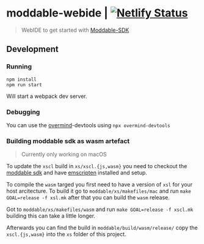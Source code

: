 # moddable-webide | [![Netlify Status](https://api.netlify.com/api/v1/badges/47caa840-a649-4096-9371-e6b8d82b0ce0/deploy-status)](https://app.netlify.com/sites/distracted-hoover-d4cde4/deploys)

> WebIDE to get started with [Moddable-SDK](https://github.com/Moddable-OpenSource/moddable)

## Development

### Running

```
npm install
npm run start
```

Will start a webpack dev server.

### Debugging

You can use the [overmind](https://overmindjs.org)-devtools using `npx overmind-devtools`

### Building moddable sdk as wasm artefact

> Currently only working on macOS

To update the `xscl` build in `xs/xscl.{js,wasm}` you need to checkout the [moddable sdk](https://github.com/Moddable-OpenSource/moddable) and have [emscripten](https://github.com/emscripten-core/emscripten) installed and setup.

To compile the `wasm` targed you first need to have a version of `xsl` for your host arcitecture. To build it go to `moddable/xs/makefiles/mac` and run `make GOAL=release -f xsl.mk` after that you can build the `wasm` release.

Got to `moddable/xs/makefiles/wasm` and run `make GOAL=release -f xscl.mk` building this can take a little longer.

Afterwards you can find the build in `moddable/build/wasm/release/` copy the `xscl.{js,wasm}` into the `xs` folder of this project.
